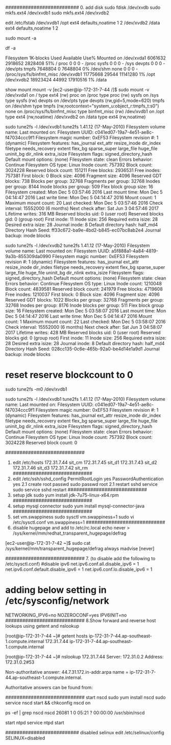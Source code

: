 ##########################
0. add disk
sudo fdisk /dev/xvdb
sudo mkfs.ext4 /dev/xvdb1
sudo mkfs.ext4 /dev/xvdb2

edit /etc/fstab
/dev/xvdb1      /opt    ext4    defaults,noatime        1       2
/dev/xvdb2      /data   ext4    defaults,noatime        1       2

sudo mount -a

df -a

Filesystem     1K-blocks    Used Available Use% Mounted on
/dev/xvda1       6061632 2918652   2828408  51% /
proc                   0       0         0    - /proc
sysfs                  0       0         0    - /sys
devpts                 0       0         0    - /dev/pts
tmpfs            7648804       0   7648804   0% /dev/shm
none                   0       0         0    - /proc/sys/fs/binfmt_misc
/dev/xvdb1      11775668   29544  11141280   1% /opt
/dev/xvdb2      18923424   44992  17910516   1% /data

show mount 
mount -v
[ec2-user@ip-172-31-7-44 /]$ sudo mount -v
/dev/xvda1 on / type ext4 (rw)
proc on /proc type proc (rw)
sysfs on /sys type sysfs (rw)
devpts on /dev/pts type devpts (rw,gid=5,mode=620)
tmpfs on /dev/shm type tmpfs (rw,rootcontext="system_u:object_r:tmpfs_t:s0")
none on /proc/sys/fs/binfmt_misc type binfmt_misc (rw)
/dev/xvdb1 on /opt type ext4 (rw,noatime)
/dev/xvdb2 on /data type ext4 (rw,noatime)

 sudo tune2fs -l /dev/xvdb1
tune2fs 1.41.12 (17-May-2010)
Filesystem volume name:   <none>
Last mounted on:          <not available>
Filesystem UUID:          c041ed07-19a7-4e51-ae8c-f47034ccc9f1
Filesystem magic number:  0xEF53
Filesystem revision #:    1 (dynamic)
Filesystem features:      has_journal ext_attr resize_inode dir_index filetype needs_recovery extent flex_bg sparse_super large_file huge_file uninit_bg dir_nlink extra_isize
Filesystem flags:         signed_directory_hash
Default mount options:    (none)
Filesystem state:         clean
Errors behavior:          Continue
Filesystem OS type:       Linux
Inode count:              757392
Block count:              3024228
Reserved block count:     151211
Free blocks:              2936531
Free inodes:              757381
First block:              0
Block size:               4096
Fragment size:            4096
Reserved GDT blocks:      738
Blocks per group:         32768
Fragments per group:      32768
Inodes per group:         8144
Inode blocks per group:   509
Flex block group size:    16
Filesystem created:       Mon Dec  5 03:57:46 2016
Last mount time:          Mon Dec  5 04:14:47 2016
Last write time:          Mon Dec  5 04:14:47 2016
Mount count:              1
Maximum mount count:      20
Last checked:             Mon Dec  5 03:57:46 2016
Check interval:           15552000 (6 months)
Next check after:         Sat Jun  3 04:57:46 2017
Lifetime writes:          316 MB
Reserved blocks uid:      0 (user root)
Reserved blocks gid:      0 (group root)
First inode:              11
Inode size:               256
Required extra isize:     28
Desired extra isize:      28
Journal inode:            8
Default directory hash:   half_md4
Directory Hash Seed:      ff33c672-ba9e-4bd2-b845-ec07bc8ab2e4
Journal backup:           inode blocks

 sudo tune2fs -l /dev/xvdb2
tune2fs 1.41.12 (17-May-2010)
Filesystem volume name:   <none>
Last mounted on:          <not available>
Filesystem UUID:          a5f888a1-4a84-4819-9a3b-855309da0990
Filesystem magic number:  0xEF53
Filesystem revision #:    1 (dynamic)
Filesystem features:      has_journal ext_attr resize_inode dir_index filetype needs_recovery extent flex_bg sparse_super large_file huge_file uninit_bg dir_nlink extra_isize
Filesystem flags:         signed_directory_hash
Default mount options:    (none)
Filesystem state:         clean
Errors behavior:          Continue
Filesystem OS type:       Linux
Inode count:              1210048
Block count:              4839581
Reserved block count:     241979
Free blocks:              4719608
Free inodes:              1210037
First block:              0
Block size:               4096
Fragment size:            4096
Reserved GDT blocks:      1022
Blocks per group:         32768
Fragments per group:      32768
Inodes per group:         8176
Inode blocks per group:   511
Flex block group size:    16
Filesystem created:       Mon Dec  5 03:58:07 2016
Last mount time:          Mon Dec  5 04:14:47 2016
Last write time:          Mon Dec  5 04:14:47 2016
Mount count:              1
Maximum mount count:      22
Last checked:             Mon Dec  5 03:58:07 2016
Check interval:           15552000 (6 months)
Next check after:         Sat Jun  3 04:58:07 2017
Lifetime writes:          428 MB
Reserved blocks uid:      0 (user root)
Reserved blocks gid:      0 (group root)
First inode:              11
Inode size:               256
Required extra isize:     28
Desired extra isize:      28
Journal inode:            8
Default directory hash:   half_md4
Directory Hash Seed:      028cc135-0c6e-465b-92a0-be4d14e1a9d1
Journal backup:           inode blocks

# reset reserve blockcount to 0
sudo tune2fs -m0 /dev/xvdb1

 sudo tune2fs -l /dev/xvdb1
tune2fs 1.41.12 (17-May-2010)
Filesystem volume name:   <none>
Last mounted on:          <not available>
Filesystem UUID:          c041ed07-19a7-4e51-ae8c-f47034ccc9f1
Filesystem magic number:  0xEF53
Filesystem revision #:    1 (dynamic)
Filesystem features:      has_journal ext_attr resize_inode dir_index filetype needs_recovery extent flex_bg sparse_super large_file huge_file uninit_bg dir_nlink extra_isize
Filesystem flags:         signed_directory_hash
Default mount options:    (none)
Filesystem state:         clean
Errors behavior:          Continue
Filesystem OS type:       Linux
Inode count:              757392
Block count:              3024228
Reserved block count:     0

############################
1. edit /etc/hosts
172.31.7.44 sit_cm
172.31.7.45 sit_d1
172.31.7.43 sit_d2
172.31.7.46 sit_d3
172.31.7.42 sit_rm
############################
2. edit /etc/ssh/sshd_config
PermitRootLogin yes
PasswordAuthentication yes
2.1 create root passwd
sudo passwd root
2.1 restart sshd service
sudo service sshd restart
############################
3. setup jdk
sudo yum install jdk-7u75-linux-x64.rpm
############################
4. setup mysql connector
sudo yum install mysql-connector-java
############################
5. set vm.swappiness
sudo sysctl vm.swappiness=1
sudo vi /etc/sysctl.conf 
vm.swappiness=1
############################
6. disable hugepage and add to /etc/rc.local
echo never > /sys/kernel/mm/redhat_transparent_hugepage/defrag

[ec2-user@ip-172-31-7-42 ~]$ sudo cat /sys/kernel/mm/transparent_hugepage/defrag
always madvise [never]

############################
7.
(to disable add the following to /etc/sysctl.conf) 
#disable ipv6 
net.ipv6.conf.all.disable_ipv6 = 1
net.ipv6.conf.default.disable_ipv6 = 1
net.ipv6.conf.lo.disable_ipv6 = 1  

# adding below setting in /etc/sysconfig/network
NETWORKING_IPV6=no
NOZEROCONF=yes
IPV6INIT=no
############################
8.Show forward and reverse host lookups using getent and nslookup

[root@ip-172-31-7-44 ~]# getent hosts ip-172-31-7-44.ap-southeast-1.compute.internal
172.31.7.44     ip-172-31-7-44.ap-southeast-1.compute.internal


[root@ip-172-31-7-44 ~]# nslookup 172.31.7.44
Server:         172.31.0.2
Address:        172.31.0.2#53

Non-authoritative answer:
44.7.31.172.in-addr.arpa        name = ip-172-31-7-44.ap-southeast-1.compute.internal.

Authoritative answers can be found from:

############################
start nscd
sudo yum install nscd
sudo service nscd start && chkconfig nscd on

ps -ef | grep nscd
nscd     26081     1  0 05:21 ?        00:00:00 /usr/sbin/nscd

start ntpd
service ntpd start

##########################
disabled selinux
edit /etc/selinux/config
SELINUX=disabled



